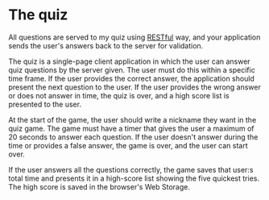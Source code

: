 # The quiz

All questions are served to my quiz using [RESTful](https://en.wikipedia.org/wiki/Representational_state_transfer) way, and your application sends the user's answers back to the server for validation.

The quiz is a single-page client application in which the user can answer quiz questions by the server given. The user must do this within a specific time frame. If the user provides the correct answer, the application should present the next question to the user. If the user provides the wrong answer or does not answer in time, the quiz is over, and a high score list is presented to the user.

At the start of the game, the user should write a nickname they want in the quiz game. The game must have a timer that gives the user a maximum of 20 seconds to answer each question. If the user doesn't answer during the time or provides a false answer, the game is over, and the user can start over.

If the user answers all the questions correctly, the game saves that user:s total time and presents it in a high-score list showing the five quickest tries. The high score is saved in the browser's Web Storage.
